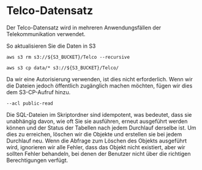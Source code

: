 Telco-Datensatz
===============

Der Telco-Datensatz wird in mehreren Anwendungsfällen der Telekommunikation verwendet.

So aktualisieren Sie die Daten in S3

    aws s3 rm s3://${S3_BUCKET}/Telco --recursive   

    aws s3 cp data/* s3://${S3_BUCKET}/Telco/ 

Da wir eine Autorisierung verwenden, ist dies nicht erforderlich. Wenn wir die Dateien jedoch öffentlich zugänglich machen möchten, fügen wir dies dem S3-CP-Aufruf hinzu.

    --acl public-read    

Die SQL-Dateien im Skriptordner sind idempotent, was bedeutet, dass sie unabhängig davon, wie oft Sie sie ausführen, erneut ausgeführt werden können und der Status der Tabellen nach jedem Durchlauf derselbe ist. Um dies zu erreichen, löschen wir die Objekte und erstellen sie bei jedem Durchlauf neu. Wenn die Abfrage zum Löschen des Objekts ausgeführt wird, ignorieren wir alle Fehler, dass das Objekt nicht existiert, aber wir sollten Fehler behandeln, bei denen der Benutzer nicht über die richtigen Berechtigungen verfügt.
